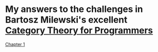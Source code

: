# My answers to the challenges in Bartosz Milewski's excellent [Category Theory for Programmers](https://bartoszmilewski.com/2014/10/28/category-theory-for-programmers-the-preface/)

[Chapter 1](Chapter1.md)
